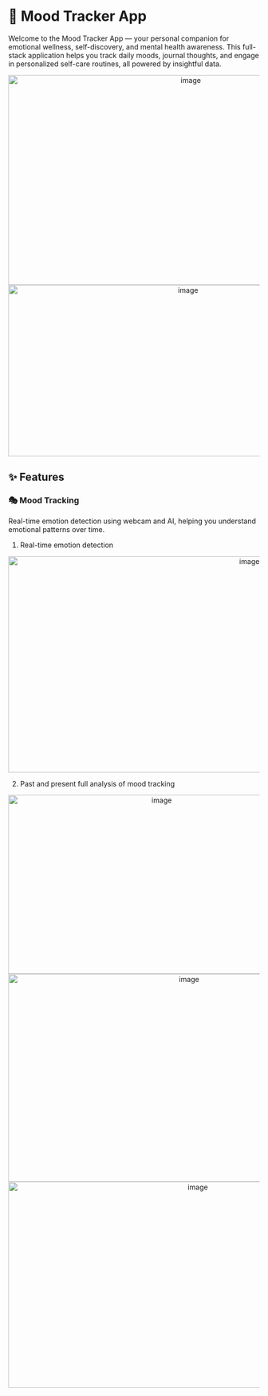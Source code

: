 # 🧠 Mood Tracker App

Welcome to the Mood Tracker App — your personal companion for emotional wellness, self-discovery, and mental health awareness. This full-stack application helps you track daily moods, journal thoughts, and engage in personalized self-care routines, all powered by insightful data.

<div align="center">
  <img width="716" height="421" alt="image" src="https://github.com/user-attachments/assets/43f1edd7-fbd3-4987-b6f6-d13c3440e7c9" />
</div>

<div align="center">
  <img width="705" height="344" alt="image" src="https://github.com/user-attachments/assets/5102c060-ec71-4c99-9cae-8424cae26db4" />
</div>

## ✨ Features

### 🎭 Mood Tracking  
Real-time emotion detection using webcam and AI, helping you understand emotional patterns over time.

1. Real-time emotion detection  
<div align="center">
  <img width="951" height="434" alt="image" src="<img width="943" height="436" alt="image" src="<img width="943" height="436" alt="image" src="https://github.com/user-attachments/assets/64f34d87-986a-44d0-81e2-623bdd857d88" />
</div>

2. Past and present full analysis of mood tracking  
<div align="center">
  <img width="599" height="359" alt="image" src="https://github.com/user-attachments/assets/20669d36-88ec-4d25-8423-9b945bd349f3" />
</div>

<div align="center">
  <img width="709" height="417" alt="image" src="https://github.com/user-attachments/assets/936103c5-22c5-45c7-9eb6-5925c80b90df" />
</div>

<div align="center">
  <img width="744" height="413" alt="image" src="https://github.com/user-attachments/assets/85766b01-e3c5-432e-9d97-a8061dccced2" />
</div>
